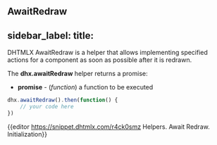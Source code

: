 AwaitRedraw
---
sidebar_label: 
title: 
---          

DHTMLX AwaitRedraw is a helper that allows implementing specified actions for a component as soon as possible after it is redrawn. 

The **dhx.awaitRedraw** helper returns a promise:

- **promise** - (*function*) a function to be executed

~~~js
dhx.awaitRedraw().then(function() {
    // your code here
})
~~~

{{editor	https://snippet.dhtmlx.com/r4ck0smz	Helpers. Await Redraw. Initialization}}




